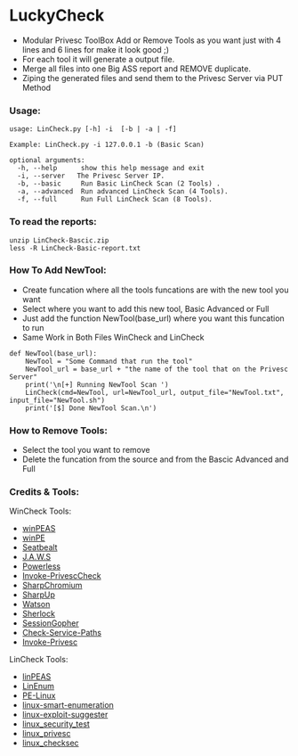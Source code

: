 # LuckyCheck
* Modular Privesc ToolBox Add or Remove Tools as you want just with 4 lines and 6 lines for make it look good ;)
* For each tool it will generate a output file.
* Merge all files into one Big ASS report and REMOVE duplicate.
* Ziping the generated files and send them to the Privesc Server via PUT Method
### Usage:
```
usage: LinCheck.py [-h] -i  [-b | -a | -f]

Example: LinCheck.py -i 127.0.0.1 -b (Basic Scan)

optional arguments:
  -h, --help      show this help message and exit
  -i, --server   The Privesc Server IP.
  -b, --basic     Run Basic LinCheck Scan (2 Tools) .
  -a, --advanced  Run advanced LinCheck Scan (4 Tools).
  -f, --full      Run Full LinCheck Scan (8 Tools).
```
### To read the reports:
```
unzip LinCheck-Bascic.zip
less -R LinCheck-Basic-report.txt
```
### How To Add NewTool:
* Create funcation where all the tools funcations are with the new tool you want
* Select where you want to add this new tool, Basic Advanced or Full
* Just add the function NewTool(base_url) where you want this funcation to run
* Same Work in Both Files WinCheck and LinCheck 
```
def NewTool(base_url): 
    NewTool = "Some Command that run the tool"
    NewTool_url = base_url + "the name of the tool that on the Privesc Server"
    print('\n[+] Running NewTool Scan ')
    LinCheck(cmd=NewTool, url=NewTool_url, output_file="NewTool.txt", input_file="NewTool.sh")
    print('[$] Done NewTool Scan.\n')
   ```
### How to Remove Tools:
* Select the tool you want to remove
* Delete the funcation from the source and from the Bascic Advanced and Full

### Credits & Tools:
WinCheck Tools:
* [winPEAS](https://github.com/carlospolop/privilege-escalation-awesome-scripts-suite)
* [winPE](https://github.com/carlospolop/winPE)
* [Seatbealt](https://github.com/Lexus89/SharpPack/tree/master/Seatbelt)
* [J.A.W.S](https://github.com/411Hall/JAWS)
* [Powerless](https://github.com/M4ximuss/Powerless)
* [Invoke-PrivescCheck](https://github.com/itm4n/PrivescCheck)
* [SharpChromium](https://github.com/djhohnstein/SharpChromium)
* [SharpUp](https://github.com/GhostPack/SharpUp)
* [Watson](https://github.com/rasta-mouse/Watson)
* [Sherlock](https://github.com/rasta-mouse/Sherlock)
* [SessionGopher](https://github.com/Arvanaghi/SessionGopher)
* [Check-Service-Paths](https://github.com/BleepSec/Check-Service-Paths)
* [Invoke-Privesc](https://github.com/enjoiz/Privesc)

LinCheck Tools:
* [linPEAS](https://github.com/carlospolop/privilege-escalation-awesome-scripts-suite)
* [LinEnum](https://github.com/rebootuser/LinEnum)
* [PE-Linux](https://github.com/WazeHell/PE-Linux)
* [linux-smart-enumeration](https://github.com/diego-treitos/linux-smart-enumeration)
* [linux-exploit-suggester](https://github.com/mzet-/linux-exploit-suggester)
* [linux_security_test](https://github.com/1N3/PrivEsc/tree/master/linux/scripts)
* [linux_privesc](https://github.com/1N3/PrivEsc/tree/master/linux/scripts)
* [linux_checksec](https://github.com/1N3/PrivEsc/tree/master/linux/scripts)
















